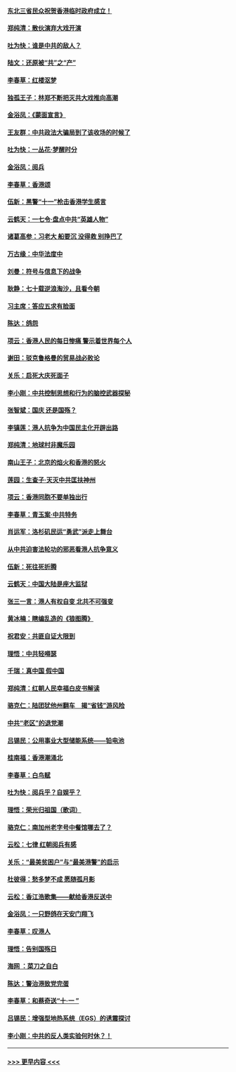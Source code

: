 #### [东北三省民众祝贺香港临时政府成立！](../pages/nsc993/n11571215.md?t=10061511) 
#### [郑纯清：散伙演弃大戏开演](../pages/nsc993/n11570826.md?t=10061511) 
#### [吐为快：谁是中共的敌人？](../pages/nsc993/n11570817.md?t=10061511) 
#### [陆文：还原被“共”之“产”](../pages/nsc993/n11570798.md?t=10061511) 
#### [李春草：红楼沤梦](../pages/nsc993/n11569673.md?t=10061511) 
#### [独孤王子：林郑不断把灭共大戏推向高潮](../pages/nsc993/n11569381.md?t=10061511) 
#### [金浴凤：《蒙面宣言》](../pages/nsc993/n11569368.md?t=10061511) 
#### [王友群：中共政法大骗局到了该收场的时候了](../pages/nsc993/n11568940.md?t=10061511) 
#### [吐为快：一丛花‧梦醒时分](../pages/nsc993/n11567491.md?t=10061511) 
#### [金浴凤：阅兵](../pages/nsc993/n11567454.md?t=10061511) 
#### [李春草：香港颂](../pages/nsc993/n11567444.md?t=10061511) 
#### [伍新：黑警“十一”枪击香港学生感言](../pages/nsc993/n11567426.md?t=10061511) 
#### [云鹤天：一七令‧盘点中共“英雄人物”](../pages/nsc993/n11567091.md?t=10061511) 
#### [诸葛高参：习老大 船要沉 没得救 别挣巴了](../pages/nsc993/n11566976.md?t=10061511) 
#### [万古缘：中华法度中](../pages/nsc993/n11566726.md?t=10061511) 
#### [刘曼：符号与信息下的战争](../pages/nsc993/n11564655.md?t=10061511) 
#### [耿静：七十载逆浪淘沙，且看今朝](../pages/nsc993/n11564520.md?t=10061511) 
#### [习主席：答应五求有脸面](../pages/nsc993/n11563953.md?t=10061511) 
#### [陈达：鸽怨](../pages/nsc993/n11561879.md?t=10061511) 
#### [项云：香港人民的每日惨痛  警示着世界每个人](../pages/nsc993/n11559273.md?t=10061511) 
#### [谢田：驳克鲁格曼的贸易战必败论](../pages/nsc993/n11555840.md?t=10061511) 
#### [关乐：启死大庆死面子](../pages/nsc993/n11556823.md?t=10061511) 
#### [李小刚：中共控制思想和行为的脑控武器探秘](../pages/nsc993/n11556776.md?t=10061511) 
#### [张智斌：国庆  还是国殇？](../pages/nsc993/n11556617.md?t=10061511) 
#### [李镇莲：港人抗争为中国民主化开辟出路](../pages/nsc993/n11556570.md?t=10061511) 
#### [郑纯清：地球村非魔乐园](../pages/nsc993/n11555415.md?t=10061511) 
#### [南山王子：北京的焰火和香港的怒火](../pages/nsc993/n11555318.md?t=10061511) 
#### [莲园：生查子·天灭中共匡扶神州](../pages/nsc993/n11555302.md?t=10061511) 
#### [项云：香港同胞不要单独出行](../pages/nsc993/n11555276.md?t=10061511) 
#### [李春草：青玉案‧中共特务](../pages/nsc993/n11552356.md?t=10061511) 
#### [肖运军：洛杉矶民运“勇武”派走上舞台](../pages/nsc993/n11551595.md?t=10061511) 
#### [从中共迫害法轮功的邪恶看港人抗争意义](../pages/nsc993/n11540858.md?t=10061511) 
#### [伍新：死往死折腾](../pages/nsc993/n11550174.md?t=10061511) 
#### [云鹤天：中国大陆是座大监狱](../pages/nsc993/n11550155.md?t=10061511) 
#### [张三一言：港人有权自变 北共不可强变](../pages/nsc993/n11550132.md?t=10061511) 
#### [黄冰楠：瞎编乱造的《狼图腾》](../pages/nsc993/n11550082.md?t=10061511) 
#### [祝君安：共匪自证大限到](../pages/nsc993/n11550041.md?t=10061511) 
#### [理悟：中共轻嘚瑟](../pages/nsc993/n11547978.md?t=10061511) 
#### [千瑞：真中国 假中国](../pages/nsc993/n11547865.md?t=10061511) 
#### [郑纯清：红朝人民幸福白皮书解读](../pages/nsc993/n11547499.md?t=10061511) 
#### [骆克仁：陆团犹他州翻车　揭“省钱”游风险](../pages/nsc993/n11546977.md?t=10061511) 
#### [中共“老区”的退党潮](../pages/nsc993/n11545995.md?t=10061511) 
#### [吕锡民：公用事业大型储能系统——铅电池](../pages/nsc993/n11545701.md?t=10061511) 
#### [桂南福：香港潮涌北](../pages/nsc993/n11545682.md?t=10061511) 
#### [李春草：白鸟赋](../pages/nsc993/n11545663.md?t=10061511) 
#### [吐为快：阅兵乎？自娱乎？](../pages/nsc993/n11545625.md?t=10061511) 
#### [理悟：荣光归祖国（歌词）](../pages/nsc993/n11545616.md?t=10061511) 
#### [骆克仁：南加州老字号中餐馆哪去了？](../pages/nsc993/n11545120.md?t=10061511) 
#### [云松：七律 红朝阅兵有感](../pages/nsc993/n11542394.md?t=10061511) 
#### [关乐：“最美贫困户”与“最美港警”的启示](../pages/nsc993/n11542252.md?t=10061511) 
#### [杜彼得：愁多梦不成 愿随孤月影](../pages/nsc993/n11540296.md?t=10061511) 
#### [云松：香江浩歌集——献给香港反送中](../pages/nsc993/n11540149.md?t=10061511) 
#### [金浴凤：一只野鸽在天安门翔飞](../pages/nsc993/n11540280.md?t=10061511) 
#### [李春草：叹港人](../pages/nsc993/n11540119.md?t=10061511) 
#### [理悟：告别国殇日](../pages/nsc993/n11539610.md?t=10061511) 
#### [海网 ：菜刀之自白](../pages/nsc993/n11539597.md?t=10061511) 
#### [陈达：警治港致党完蛋](../pages/nsc993/n11538127.md?t=10061511) 
#### [李春草：和蔡奇送“十·一 ”](../pages/nsc993/n11537810.md?t=10061511) 
#### [吕锡民：增强型地热系统（EGS）的诱震探讨](../pages/nsc993/n11537765.md?t=10061511) 
#### [李小刚：中共的反人类实验何时休？！](../pages/nsc993/n11537669.md?t=10061511) 

----
#### [ >>> 更早内容 <<< ](../indexes/nsc993-earlier.md)

